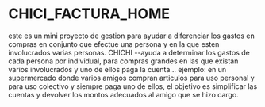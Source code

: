 # CHICI_FACTURA_HOME
este es un mini proyecto de gestion para ayudar a diferenciar los gastos en compras en conjunto que efectue una persona y en la que esten involucrados varias personas.
CHICHI --ayuda a determinar los gastos de cada persona por individual, para compras grandes en las que existan varios involucrados y uno de ellos paga la cuenta... 
ejemplo: en un supermercado donde varios amigos compran articulos para uso personal y para uso colectivo y siempre paga uno de ellos,
el objetivo es simplificar las cuentas y devolver los montos adecuados al amigo que se hizo cargo.
